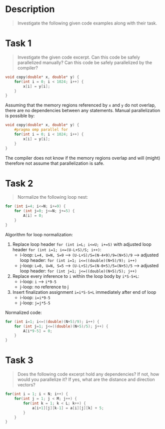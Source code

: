 # Description
> Investigate the following given code examples along with their task.

# Task 1
> Investigate the given code excerpt. Can this code be safely parallelized manually? Can this code be safely parallelized by the compiler?
```C
void copy(double* x, double* y) {
    for(int i = 0; i < 1024; i++) {
        x[i] = y[i];
    }
}
```

Assuming that the memory regions referenced by `x` and `y` do not overlap, there are no dependencies between any statements. Manual parallelization is possible by:

```C
void copy(double* x, double* y) {
    #pragma omp parallel for
    for(int i = 0; i < 1024; i++) {
        x[i] = y[i];
    }
}
```

The compiler does not know if the memory regions overlap and will (might) therefore not assume that parallelization is safe.


# Task 2
> Normalize the following loop nest:
```C
for (int i=4; i<=N; i+=9) {
    for (int j=0; j<=N; j+=5) {
        A[i] = 0;
    }
}
```

Algorithm for loop normalization:
1. Replace loop header `for (int i=L; i<=U; i+=S)` with adjusted loop header `for (int i=1; i<=(U-L+S)/S; i++)`:
    - i-loop: `L=4, U=N, S=9` --> `(U-L+S)/S=(N-4+9)/9=(N+5)/9` --> adjusted loop header: `for (int i=1; i<=((double)(N+5)/9); i++)`
    - j-loop: `L=0, U=N, S=5` --> `(U-L+S)/S=(N-0+5)/5=(N+5)/5` --> adjusted loop header: `for (int j=1; j<=((double)(N+5)/5); j++)`
2. Replace every inference to `i` within the loop body by `i*S-S+L`:
    - i-loop: `i` --> `i*9-5`
    - j-loop: no reference to j
3. Insert finalization assignment `i=i*S-S+L` immediately after end of loop
    - i-loop: `i=i*9-5`
    - j-loop: `j=j*5-5`

Normalized code:

```C
for (int i=1; i<=((double)(N+5)/9); i++) {
    for (int j=1; j<=((double)(N+5)/5); j++) {
        A[i*9-5] = 0;
    }
}
```

# Task 3
> Does the following code excerpt hold any dependencies? If not, how would you parallelize it? If yes, what are the distance and direction vectors?
```C
for(int i = 1; i < N; i++) {
    for(int j = 1; j < M; j++) {
        for(int k = 1; k < L; k++) {
            a[i+1][j][k-1] = a[i][j][k] + 5;
        }
    }
}
```